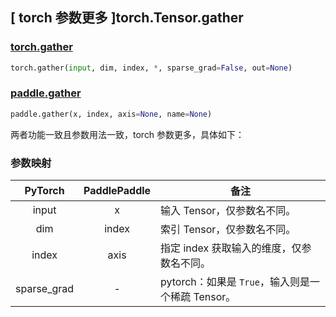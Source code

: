 ## [ torch 参数更多 ]torch.Tensor.gather

### [torch.gather](https://pytorch.org/docs/stable/generated/torch.gather.html?highlight=gather#torch.gather)

```python
torch.gather(input, dim, index, *, sparse_grad=False, out=None)
```

### [paddle.gather](https://www.paddlepaddle.org.cn/documentation/docs/zh/api/paddle/gather_cn.html#gather)

```python
paddle.gather(x, index, axis=None, name=None)
```

两者功能一致且参数用法一致，torch 参数更多，具体如下：

### 参数映射

| PyTorch                        | PaddlePaddle             | 备注                                              |
| ------------------------------ | ------------------------ | ------------------------------------------------- |
| <center> input </center>       | <center> x </center>     | 输入 Tensor，仅参数名不同。                       |
| <center> dim </center>         | <center> index </center> | 索引 Tensor，仅参数名不同。                       |
| <center> index </center>       | <center> axis </center>  | 指定 index 获取输入的维度，仅参数名不同。         |
| <center> sparse_grad </center> | <center> - </center>     | pytorch：如果是 `True`，输入则是一个稀疏 Tensor。 |
